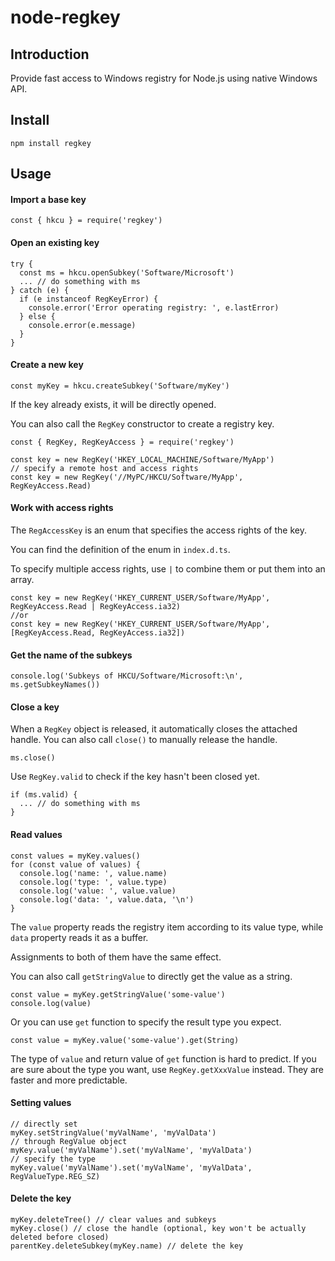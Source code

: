 # node-regkey

## Introduction

Provide fast access to Windows registry for Node.js using native Windows API.

## Install

```
npm install regkey
```

## Usage

#### Import a base key

```
const { hkcu } = require('regkey')
```

#### Open an existing key

```
try {
  const ms = hkcu.openSubkey('Software/Microsoft')
  ... // do something with ms
} catch (e) {
  if (e instanceof RegKeyError) {
    console.error('Error operating registry: ', e.lastError)
  } else {
    console.error(e.message)
  }
}
```

#### Create a new key

```
const myKey = hkcu.createSubkey('Software/myKey')
```

If the key already exists, it will be directly opened.

You can also call the `RegKey` constructor to create a registry key.

```
const { RegKey, RegKeyAccess } = require('regkey')

const key = new RegKey('HKEY_LOCAL_MACHINE/Software/MyApp')
// specify a remote host and access rights
const key = new RegKey('//MyPC/HKCU/Software/MyApp', RegKeyAccess.Read)
```

#### Work with access rights

The `RegAccessKey` is an enum that specifies the access rights of the key.

You can find the definition of the enum in `index.d.ts`.

To specify multiple access rights, use `|` to combine them
or put them into an array.

```
const key = new RegKey('HKEY_CURRENT_USER/Software/MyApp', RegKeyAccess.Read | RegKeyAccess.ia32)
//or
const key = new RegKey('HKEY_CURRENT_USER/Software/MyApp', [RegKeyAccess.Read, RegKeyAccess.ia32])
```

#### Get the name of the subkeys

```
console.log('Subkeys of HKCU/Software/Microsoft:\n', ms.getSubkeyNames())
```

#### Close a key

When a `RegKey` object is released, it automatically closes the attached handle.
You can also call `close()` to manually release the handle.

```
ms.close()
```

Use `RegKey.valid` to check if the key hasn't been closed yet.

```
if (ms.valid) {
  ... // do something with ms
}
```

#### Read values

```
const values = myKey.values()
for (const value of values) {
  console.log('name: ', value.name)
  console.log('type: ', value.type)
  console.log('value: ', value.value)
  console.log('data: ', value.data, '\n')
}
```

The `value` property reads the registry item according to its value type, while `data` property reads it as a buffer.

Assignments to both of them have the same effect.

You can also call `getStringValue` to directly get the value as a string.

```
const value = myKey.getStringValue('some-value')
console.log(value)
```

Or you can use `get` function to specify the result type you expect.

```
const value = myKey.value('some-value').get(String)
```

The type of `value` and return value of `get` function is hard to predict. If you are sure about the type you want, use `RegKey.getXxxValue` instead. They are faster and more predictable.

#### Setting values

```
// directly set
myKey.setStringValue('myValName', 'myValData')
// through RegValue object
myKey.value('myValName').set('myValName', 'myValData')
// specify the type
myKey.value('myValName').set('myValName', 'myValData', RegValueType.REG_SZ)
```

#### Delete the key

```
myKey.deleteTree() // clear values and subkeys
myKey.close() // close the handle (optional, key won't be actually deleted before closed)
parentKey.deleteSubkey(myKey.name) // delete the key
```
